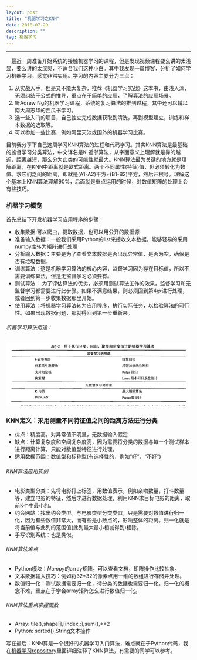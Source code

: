 ```yaml
---
layout: post
title: "机器学习之KNN"
date: 2018-07-29 
description: ""
tag: 机器学习 
---   
```



------

　最近一周准备开始系统的接触机器学习的课程，但是发现视频课程要么讲的太浅显，要么讲的太深奥，不适合我们这种小白。其中我发现一篇博客，分析了如何学习机器学习，感觉非常实用。学习的内容主要分为三点：
 
 1. 从实战入手，但是又不能太复杂，推荐《机器学习实战》这本书，由浅入深，无须纠结于公式的推导，重点在于简单的应用，了解算法的应用场景。
 2. 听Adrew Ng的机器学习课程，系统的复习算法的推到过程，其中还可以辅以南大周志华的西瓜书学习。
 3. 选一些入门的项目，自己独立完成数据获取到清洗，再到模型建立，训练和样本数据的选取等。
 4. 可以参加一些比赛，例如阿里天池或国外的机器学习比赛。
 
  目前我分享下自己这周学习KNN算法的过程和代码学习。其实KNN算法是最基础的监督学习分类算法，中文译名是K-近邻算法，从字面意义上理解就是靠的越近，距离越短，那么分为此类的可能性就最大。KNN算法最为关键的地方就是理解距离，在KNN中距离就是欧式距离。两个不同属性(特征)值，但必须转化为数值。求它们之间的距离，即就是(A1-A2)平方+(B1-B2)平方，然后开根号。理解这个基本上KNN算法理解90%，后面就是重点运用的时候，对数值矩阵的处理上会有些技巧。
### 机器学习概览
 首先总结下开发机器学习应用程序的步骤：
 - 收集数据:可以爬虫，提取数据，也可以用公开的数据源
 - 准备输入数据：一般我们采用Python的list来接收文本数据，能够轻易的采用numpy库转为矩阵进行处理
 - 分析输入数据：主要是为了查看文本数据是否出现异常值，是否为空，确保是否有垃圾数据。
 - 训练算法：这是机器学习算法的核心内容，监督学习因为存在目标值，所以不需要训练算法，但是无监督学习必须要有。
 - 测试算法： 为了评估算法的优劣，必须用测试算法工作的效果，监督学习和无监督学习都需要进行此步骤。如果不满意结果，则必须回到第4步进行处理，或者回到第一步收集数据那里开始。
 - 使用算法：将机器学习算法转为应用程序，执行实际任务，以检验算法的可行性。如果出现数据问题，那就得回到第一步重新来。
 
 ###### 机器学习算法用途：
 ![](/images/机器学习用途.png)
 
 ### KNN定义：采用测量不同特征值之间的距离方法进行分类 
 - 优点：精度高，对异常值不明显，无数据输入假定
 - 缺点：计算复杂度和空间复杂度高，因为需要将分类的数据与每一个测试样本进行距离计算，只能对数值型特征进行处理。
 - 适用数据范围：数值型和标称型(有选择性的，例如“好”，“不好”)
 
 ###### KNN算法应用实例
 - 电影类型分类：先将电影打上标签，用数值表示，例如亲吻数量，打斗数量等，建立电影的特征，然后才进行数据处理，利用KNN求目标电影的距离，取前K个中最小的。
 - 约会网站：找出约会类型。与电影类型分类类似，只是需要对数值进行归一化，因为有些数值非常大，而有些是小数点的，影响整体的距离。归一化就是将当前值与此列的范围值(此列最大最小相减得到)相除。
 - 手写识别系统：也是类似。
 ###### KNN算法难点
 - Python模块：*Numpy*的array矩阵。可以查看文档，矩阵操作比较抽象。
 - 文本数据输入技巧：例如将32\*32的像素点用一维的数组进行存储并处理。
 - 数值归一化：测试数据需要归一化，待分类的数据也需要归一化。归一化的概念不难，重点在于学会array矩阵怎么进行数值归一化。
 ###### KNN算法重点掌握函数
 - Array: tile(),shape[],[index,:],sum(),\*\*2
 - Python: sorted(),String文本操作
 
 写在最后：KNN算是一个很好的机器学习入门算法，难点就在于Python代码，我在[机器学习repository](https://github.com/leezhu/Machine-Learning/blob/master/ch02/KNN.py)里面详细注释了KNN算法，有需要的同学可以参考。
